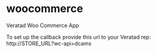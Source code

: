 # woocommerce
Veratad Woo Commerce App

To set up the callback provide this url to your Veratad rep: 
  http://STORE_URL?wc-api=dcams 

